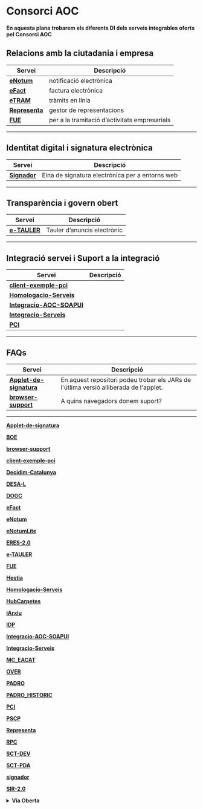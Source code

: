 # Consorci AOC

**En aquesta plana trobarem els diferents DI dels serveis integrables oferts pel Consorci AOC**



## Relacions amb la ciutadania i empresa

|Servei|Descripció|
|---|---|
|[**eNotum**][9] | notificació electrònica |
|[**eFact**][8]	| factura electrònica |
|[**eTRAM**][34]|  tràmits en línia|
|[**Representa**][28] | gestor de representacions|
|[**FUE**][13]	| per a la tramitació d’activitats empresarials|

[13]:https://github.com/ConsorciAOC/FUE
[28]:https://github.com/ConsorciAOC/Representa
[8]:https://github.com/ConsorciAOC/eFact
[9]:https://github.com/ConsorciAOC/eNotum
[34]:hhtps://google.es



----------------------------------------------------------------------

## Identitat digital i signatura electrònica

|Servei|Descripció|
|---|---|
|[**Signador**][32] |  Eina de signatura electrònica per a entorns web|


[32]:https://github.com/ConsorciAOC/signador

----------------------------------------------------------------------

## Transparència i govern obert

|Servei|Descripció|
|---|---|
|[**e-TAULER**][12]	|Tauler d’anuncis electrònic|

[12]:https://github.com/ConsorciAOC/e-TAULER


----------------------------------------------------------------------

## Integració servei i Suport a la integració

|Servei|Descripció|
|---|---|
|[**client-exemple-pci**][4]||
|[**Homologacio-Serveis**][15]||
|[**Integracio-AOC-SOAPUI**][19]||	
|[**Integracio-Serveis**][20]||
|[**PCI**][25]||

[25]:https://github.com/ConsorciAOC/PCI
[19]:https://github.com/ConsorciAOC/Integracio-AOC-SOAPUI
[20]:https://github.com/ConsorciAOC/Integracio-Serveis
[15]:https://github.com/ConsorciAOC/Homologacio-Serveis
[4]:https://github.com/ConsorciAOC/client-exemple-pci

----------------------------------------------------------------------

## FAQs

|Servei|Descripció|
|---|---|
|[**Applet-de-signatura**][1]|En aquest repositori podeu trobar els JARs de l'útlima versió alliberada de l'applet.|
|[**browser-support**][3]|A quins navegadors donem suport?|

[3]:https://github.com/ConsorciAOC/browser-support
[1]:https://github.com/ConsorciAOC/Applet-de-signatura

----------------------------------------------------------------------


[**Applet-de-signatura**][1]

[1]:https://github.com/ConsorciAOC/Applet-de-signatura

[**BOE**][2]

[2]:https://github.com/ConsorciAOC/BOE

[**browser-support**][3]

[3]:https://github.com/ConsorciAOC/browser-support

[**client-exemple-pci**][4]

[4]:https://github.com/ConsorciAOC/client-exemple-pci

[**Decidim-Catalunya**][5]

[5]:https://github.com/ConsorciAOC/Decidim-Catalunya

[**DESA-L**][6]	

[6]:https://github.com/ConsorciAOC/DESA-L

[**DOGC**][7]	

[7]:https://github.com/ConsorciAOC/DOGC

[**eFact**][8]	

[8]:https://github.com/ConsorciAOC/eFact

[**eNotum**][9]	

[9]:https://github.com/ConsorciAOC/eNotum

[**eNotumLite**][10]	

[10]:https://github.com/ConsorciAOC/eNotumLite

[**ERES-2.0**][11]	

[11]:https://github.com/ConsorciAOC/ERES-2.0

[**e-TAULER**][12]	

[12]:https://github.com/ConsorciAOC/e-TAULER

[**FUE**][13]	

[13]:https://github.com/ConsorciAOC/FUE

[**Hestia**][14]	

[14]:https://github.com/ConsorciAOC/Hestia

[**Homologacio-Serveis**][15]	

[15]:https://github.com/ConsorciAOC/Homologacio-Serveis

[**HubCarpetes**][16]	

[16]:https://github.com/ConsorciAOC/HubCarpetes

[**iArxiu**][17]	

[17]:https://github.com/ConsorciAOC/iArxiu

[**IDP**][18]	

[18]:https://github.com/ConsorciAOC/IDP

[**Integracio-AOC-SOAPUI**][19]	

[19]:https://github.com/ConsorciAOC/Integracio-AOC-SOAPUI

[**Integracio-Serveis**][20]	

[20]:https://github.com/ConsorciAOC/Integracio-Serveis

[**MC_EACAT**][21]	

[21]:https://github.com/ConsorciAOC/MC_EACAT

[**OVER**][22]	

[22]:https://github.com/ConsorciAOC/OVER

[**PADRO**][23]	

[23]:https://github.com/ConsorciAOC/PADRO

[**PADRO_HISTORIC**][24]	

[24]:https://github.com/ConsorciAOC/PADRO_HISTORIC

[**PCI**][25]	

[25]:https://github.com/ConsorciAOC/PCI

[**PSCP**][27]	

[27]:https://github.com/ConsorciAOC/PSCP

[**Representa**][28]	

[28]:https://github.com/ConsorciAOC/Representa

[**RPC**][29]	

[29]:https://github.com/ConsorciAOC/RPC

[**SCT-DEV**][30]	

[30]:https://github.com/ConsorciAOC/SCT-DEV

[**SCT-PDA**][31]	

[31]:https://github.com/ConsorciAOC/SCT-PDA

[**signador**][32]	

[32]:https://github.com/ConsorciAOC/signador

[**SIR-2.0**][33]	

[33]:https://github.com/ConsorciAOC/SIR-2.0

<details close>
<summary><b>Via Oberta</b></summary>
<br><a href="https://github.com/ConsorciAOC/VO-AEAT">VO-AEAT</a>
<br><a href="https://github.com/ConsorciAOC/VO-ANTECEDENTS_PENALS">VO-ANTECEDENTS_PENALS</a>
<br><a href="https://github.com/ConsorciAOC/VO-ATC">VO-ATC</a>
<br><a href="https://github.com/ConsorciAOC/VO-CADASTRE">VO-CADASTRE</a>
<br><a href="https://github.com/ConsorciAOC/VO-CORPME-REGISTRE_MERCANTIL">VO-CORPME-REGISTRE_MERCANTIL</a>
<br><a href="https://github.com/ConsorciAOC/VO-CORPME-REGISTRE_PROPIETAT">VO-CORPME-REGISTRE_PROPIETAT</a>
<br><a href="https://github.com/ConsorciAOC/VO-DCOC">VO-DCOC</a>
<br><a href="https://github.com/ConsorciAOC/VO-DEPENDENCIA">VO-DEPENDENCIA</a>
<br><a href="https://github.com/ConsorciAOC/VO-DGP">VO-DGP</a>
<br><a href="https://github.com/ConsorciAOC/VO-DGT">VO-DGT</a>
<br><a href="https://github.com/ConsorciAOC/VO-DGT-ATMV">VO-DGT-ATMV</a>
<br><a href="https://github.com/ConsorciAOC/VO-ESTRANGERIA">VO-ESTRANGERIA</a>
<br><a href="https://github.com/ConsorciAOC/VO-GRAU_DISCAPACITAT">VO-GRAU_DISCAPACITAT</a>
<br><a href="https://github.com/ConsorciAOC/VO-GRAU_DISCAPACITAT_CCAA">VO-GRAU_DISCAPACITAT_CCAA</a>
<br><a href="https://github.com/ConsorciAOC/VO-IGAE">VO-IGAE</a>
<br><a href="https://github.com/ConsorciAOC/VO-INSS">VO-INSS</a>
<br><a href="https://github.com/ConsorciAOC/VO-NOTARIS">VO-NOTARIS</a>
<br><a href="https://github.com/ConsorciAOC/VO-RCA">VO-RCA</a>
<br><a href="https://github.com/ConsorciAOC/VO-REG_ENTITATS">VO-REG_ENTITATS</a>
<br><a href="https://github.com/ConsorciAOC/VO-REGISTRE_CIVIL">VO-REGISTRE_CIVIL</a>
<br><a href="https://github.com/ConsorciAOC/VO-SEPE">VO-SEPE</a>
<br><a href="https://github.com/ConsorciAOC/VO-SOC">VO-SOC</a>
<br><a href="https://github.com/ConsorciAOC/VO-TFM">VO-TFM</a>
<br><a href="https://github.com/ConsorciAOC/VO-TFN">VO-TFN</a>
<br><a href="https://github.com/ConsorciAOC/VO-TFN_CCAA">VO-TFN_CCAA</a>
<br><a href="https://github.com/ConsorciAOC/VO-TGSS">VO-TGSS</a>
<br><a href="https://github.com/ConsorciAOC/VO-TGSS_VIDA_LABORAL">VO-TGSS_VIDA_LABORAL</a>
<br><a href="https://github.com/ConsorciAOC/VO-TITULACIONS">VO-TITULACIONS</a>